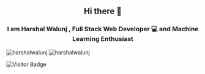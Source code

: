 <h2 align="center">Hi there 👋</h2>
<h3 align="center">I am Harshal Walunj , Full Stack Web Developer 💻 and Machine Learning Enthusiast</h3>

<img src="https://github-readme-stats.vercel.app/api?username=harshal239&count_private=true&show_icons=true&theme=graywhite" alt="harshalwalunj" />
<img src="https://github-readme-stats.vercel.app/api/top-langs/?username=harshal239&hide=TeX&layout=compact" alt="harshalwalunj" />

![Visitor Badge](https://visitor-badge.laobi.icu/badge?page_id=harshal239)

